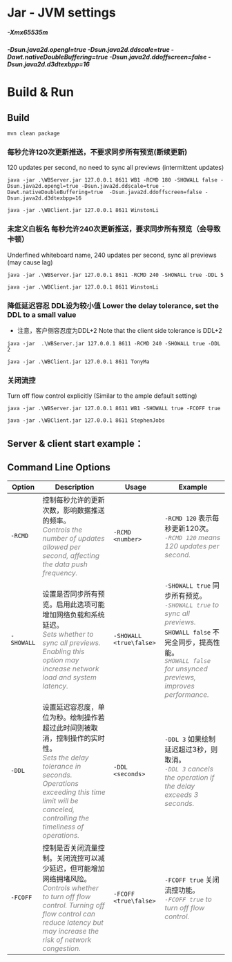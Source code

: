 # Jar - JVM settings
##### -Xmx65535m
##### -Dsun.java2d.opengl=true -Dsun.java2d.ddscale=true -Dawt.nativeDoubleBuffering=true  -Dsun.java2d.ddoffscreen=false -Dsun.java2d.d3dtexbpp=16


# Build & Run
## Build
```shell
mvn clean package
```

### 每秒允许120次更新推送，不要求同步所有预览(断续更新)
120 updates per second, no need to sync all previews (intermittent updates)
```shell
java -jar .\WBServer.jar 127.0.0.1 8611 WB1 -RCMD 180 -SHOWALL false -Dsun.java2d.opengl=true -Dsun.java2d.ddscale=true -Dawt.nativeDoubleBuffering=true  -Dsun.java2d.ddoffscreen=false -Dsun.java2d.d3dtexbpp=16
```
```shell
java -jar .\WBClient.jar 127.0.0.1 8611 WinstonLi
```

### 未定义白板名 每秒允许240次更新推送，要求同步所有预览（会导致卡顿）
Underfined whiteboard name, 240 updates per second, sync all previews (may cause lag)
```shell
java -jar .\WBServer.jar 127.0.0.1 8611 -RCMD 240 -SHOWALL true -DDL 5
```
```shell
java -jar .\WBClient.jar 127.0.0.1 8611 WinstonLi
```

### 降低延迟容忍 DDL设为较小值 Lower the delay tolerance, set the DDL to a small value
- 注意，客户侧容忍度为DDL+2 Note that the client side tolerance is DDL+2
```shell
java -jar  .\WBServer.jar 127.0.0.1 8611 -RCMD 240 -SHOWALL true -DDL 2 
```
```shell
java -jar .\WBClient.jar 127.0.0.1 8611 TonyMa
```


### 关闭流控
Turn off flow control explicitly (Similar to the ample default setting)
```shell
java -jar .\WBServer.jar 127.0.0.1 8611 WB1 -SHOWALL true -FCOFF true
```
```shell
java -jar .\WBClient.jar 127.0.0.1 8611 StephenJobs
```



## Server & client start example：
## Command Line Options

| Option  | Description | Usage | Example |
|---------|-------------|-------|---------|
| `-RCMD` | 控制每秒允许的更新次数，影响数据推送的频率。<br><span style="color: gray; font-style: italic;">Controls the number of updates allowed per second, affecting the data push frequency.</span> | `-RCMD <number>` | `-RCMD 120` 表示每秒更新120次。<br><span style="color: gray; font-style: italic;">`-RCMD 120` means 120 updates per second.</span> |
| `-SHOWALL` | 设置是否同步所有预览。启用此选项可能增加网络负载和系统延迟。<br><span style="color: gray; font-style: italic;">Sets whether to sync all previews. Enabling this option may increase network load and system latency.</span> | `-SHOWALL <true\false>` | `-SHOWALL true` 同步所有预览。<br><span style="color: gray; font-style: italic;">`-SHOWALL true` to sync all previews.</span> `SHOWALL false` 不完全同步，提高性能。<br><span style="color: gray; font-style: italic;">`SHOWALL false` for unsynced previews, improves performance.</span> |
| `-DDL` | 设置延迟容忍度，单位为秒。绘制操作若超过此时间则被取消，控制操作的实时性。<br><span style="color: gray; font-style: italic;">Sets the delay tolerance in seconds. Operations exceeding this time limit will be canceled, controlling the timeliness of operations.</span> | `-DDL <seconds>` | `-DDL 3` 如果绘制延迟超过3秒，则取消。<br><span style="color: gray; font-style: italic;">`-DDL 3` cancels the operation if the delay exceeds 3 seconds.</span> |
| `-FCOFF` | 控制是否关闭流量控制。关闭流控可以减少延迟，但可能增加网络拥堵风险。<br><span style="color: gray; font-style: italic;">Controls whether to turn off flow control. Turning off flow control can reduce latency but may increase the risk of network congestion.</span> | `-FCOFF <true\false>` | `-FCOFF true` 关闭流控功能。<br><span style="color: gray; font-style: italic;">`-FCOFF true` to turn off flow control.</span> |
